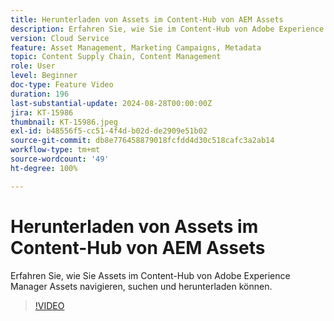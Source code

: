 ```yaml
---
title: Herunterladen von Assets im Content-Hub von AEM Assets
description: Erfahren Sie, wie Sie im Content-Hub von Adobe Experience Manager Assets navigieren, nach Assets suchen, die Assets filtern und diese herunterladen können.
version: Cloud Service
feature: Asset Management, Marketing Campaigns, Metadata
topic: Content Supply Chain, Content Management
role: User
level: Beginner
doc-type: Feature Video
duration: 196
last-substantial-update: 2024-08-28T00:00:00Z
jira: KT-15986
thumbnail: KT-15986.jpeg
exl-id: b48556f5-cc51-4f4d-b02d-de2909e51b02
source-git-commit: db8e776458879018fcfdd4d30c518cafc3a2ab14
workflow-type: tm+mt
source-wordcount: '49'
ht-degree: 100%

---
```


# Herunterladen von Assets im Content-Hub von AEM Assets

Erfahren Sie, wie Sie Assets im Content-Hub von Adobe Experience Manager Assets navigieren, suchen und herunterladen können.

>[!VIDEO](https://video.tv.adobe.com/v/3433135/?learn=on)
